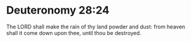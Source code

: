 # Deuteronomy 28:24

The LORD shall make the rain of thy land powder and dust: from heaven shall it come down upon thee, until thou be destroyed.